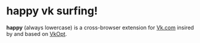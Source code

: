 # happy vk surfing!

**happy** (always lowercase) is a cross-browser extension for
[Vk.com](http://vk.com) insired by and based on [VkOpt](http://vkopt.net).
